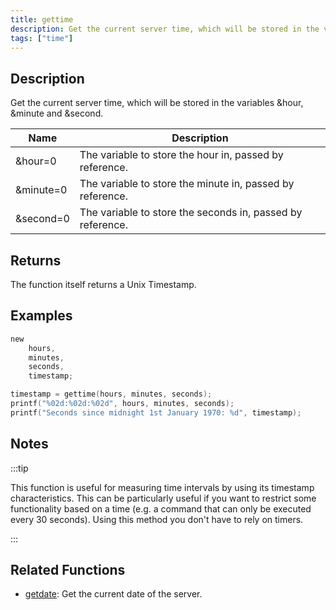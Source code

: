 ```yaml
---
title: gettime
description: Get the current server time, which will be stored in the variables &hour, &minute and &second.
tags: ["time"]
---
```


<LowercaseNote />

## Description

Get the current server time, which will be stored in the variables &hour, &minute and &second.

| Name      | Description                                                |
| --------- | ---------------------------------------------------------- |
| &hour=0   | The variable to store the hour in, passed by reference.    |
| &minute=0 | The variable to store the minute in, passed by reference.  |
| &second=0 | The variable to store the seconds in, passed by reference. |

## Returns

The function itself returns a Unix Timestamp.

## Examples

```c
new
	hours,
	minutes,
	seconds,
	timestamp;

timestamp = gettime(hours, minutes, seconds);
printf("%02d:%02d:%02d", hours, minutes, seconds);
printf("Seconds since midnight 1st January 1970: %d", timestamp);
```

## Notes

:::tip

This function is useful for measuring time intervals by using its timestamp characteristics. This can be particularly useful if you want to restrict some functionality based on a time (e.g. a command that can only be executed every 30 seconds). Using this method you don't have to rely on timers.

:::

## Related Functions

- [getdate](getdate): Get the current date of the server.
